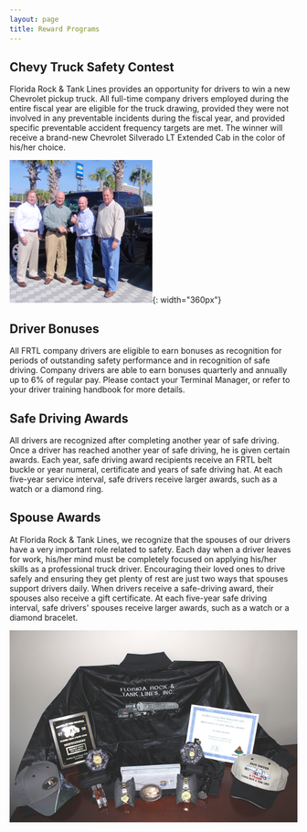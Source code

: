 ```yaml
---
layout: page
title: Reward Programs
---
```


## Chevy Truck Safety Contest

Florida Rock &amp; Tank Lines provides an opportunity for drivers to win a new Chevrolet pickup truck. All full-time company drivers employed during the entire fiscal year are eligible for the truck drawing, provided they were not involved in any preventable incidents during the fiscal year, and provided specific preventable accident frequency targets are met. The winner will receive a brand-new Chevrolet Silverado LT Extended Cab in the color of his/her choice.

![img](uploads/truckwinnerFRTL.png){: width="360px"}

## Driver Bonuses

All FRTL company drivers are eligible to earn bonuses as recognition for periods of outstanding safety performance and in recognition of safe driving. Company drivers are able to earn bonuses quarterly and annually up to 6% of regular pay. Please contact your Terminal Manager, or refer to your driver training handbook for more details.

## Safe Driving Awards

All drivers are recognized after completing another year of safe driving. Once a driver has reached another year of safe driving, he is given certain awards. Each year, safe driving award recipients receive an FRTL belt buckle or year numeral, certificate and years of safe driving hat. At each five-year service interval, safe drivers receive larger awards, such as a watch or a diamond ring.

## Spouse Awards

At Florida Rock &amp; Tank Lines, we recognize that the spouses of our drivers have a very important role related to safety. Each day when a driver leaves for work, his/her mind must be completely focused on applying his/her skills as a professional truck driver. Encouraging their loved ones to drive safely and ensuring they get plenty of rest are just two ways that spouses support drivers daily. When drivers receive a safe-driving award, their spouses also receive a gift certificate. At each five-year safe driving interval, safe drivers' spouses receive larger awards, such as a watch or a diamond bracelet.

![img](uploads/jacketawards.jpg)
